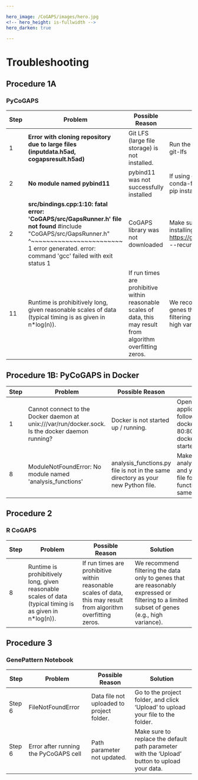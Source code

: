 ```yaml
---

hero_image: /CoGAPS/images/hero.jpg
<!-- hero_height: is-fullwidth -->
hero_darken: true

---
```


# Troubleshooting

## Procedure 1A

### PyCoGAPS

| **Step** | **Problem**                                                                                                                                                                                                              | **Possible Reason**                                                                                               | **Solution**                                                                                                                                 |
|----------|--------------------------------------------------------------------------------------------------------------------------------------------------------------------------------------------------------------------------|-------------------------------------------------------------------------------------------------------------------|----------------------------------------------------------------------------------------------------------------------------------------------|
| 1        | **Error with cloning repository due to large files (inputdata.h5ad, cogapsresult.h5ad)**                                                                                                                                 | Git LFS (large file storage) is not installed.                                                                    | Run the following command:  brew install git-lfs                                                                                             |
| 2        | **No module named pybind11**                                                                                                                                                                                             | pybind11 was not successfully installed                                                                           | If using conda, run: conda install -c conda-forge pybind11 Otherwise, run: pip install pybind11                                              |
| 2        | **src/bindings.cpp:1:10: fatal error: 'CoGAPS/src/GapsRunner.h' file not found** #include "CoGAPS/src/GapsRunner.h"          ^~~~~~~~~~~~~~~~~~~~~~~~~ 1 error generated. error: command 'gcc' failed with exit status 1 | CoGAPS library was not downloaded                                                                                 | Make sure you use --recursive flag when installing pycogaps.  git clone https://github.com/FertigLab/pycogaps.git --recursive                |
| 11       | Runtime is prohibitively long, given reasonable scales of data (typical timing is as given in n*log(n)).                                                                                                                 | If run times are prohibitive within reasonable scales of data, this may result from algorithm overfitting zeros.  | We recommend filtering the data only to genes that are reasonably expressed or filtering to a limited subset of genes (e.g., high variance). |

## Procedure 1B: PyCoGAPS in Docker

| **Step** | **Problem**                                                                                       | **Possible Reason**                                                               | **Solution**                                                                                                  |
|----------|---------------------------------------------------------------------------------------------------|-----------------------------------------------------------------------------------|---------------------------------------------------------------------------------------------------------------|
| 1        | Cannot connect to the Docker daemon at unix:///var/run/docker.sock. Is the docker daemon running? | Docker is not started up / running.                                               | Open the Docker application or run the following command:  docker run -d -p 80:80 docker/getting-started      |
| 8        | ModuleNotFoundError: No module named 'analysis_functions'                                         | analysis_functions.py file is not in the same directory as your new Python file.  | Make sure analysis_functions.py and your new Python file for calling the functions are in the same directory. |

## Procedure 2
### R CoGAPS

| **Step** | **Problem**                                                                                              | **Possible Reason**                                                                                               | **Solution**                                                                                                                                 |
|----------|----------------------------------------------------------------------------------------------------------|-------------------------------------------------------------------------------------------------------------------|----------------------------------------------------------------------------------------------------------------------------------------------|
| 8        | Runtime is prohibitively long, given reasonable scales of data (typical timing is as given in n*log(n)). | If run times are prohibitive within reasonable scales of data, this may result from algorithm overfitting zeros.  | We recommend filtering the data only to genes that are reasonably expressed or filtering to a limited subset of genes (e.g., high variance). |

## Procedure 3
### GenePattern Notebook

| **Step** | **Problem**                           | **Possible Reason**                       | **Solution**                                                                                  |
|----------|---------------------------------------|-------------------------------------------|-----------------------------------------------------------------------------------------------|
| Step 6   | FileNotFoundError                     | Data file not uploaded to project folder. | Go to the project folder, and click ‘Upload’ to upload your file to the folder.               |
| Step 6   | Error after running the PyCoGAPS cell | Path parameter not updated.               | Make sure to replace the default path parameter with the ‘Upload’ button to upload your data. |
